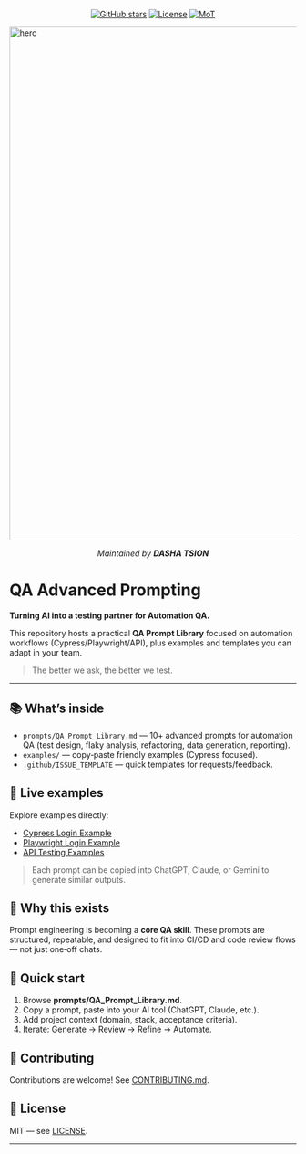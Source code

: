 <p align="center">
  <a href="https://github.com/dashatsion/qa-advanced-prompting/stargazers"><img src="https://img.shields.io/github/stars/dashatsion/qa-advanced-prompting?style=social" alt="GitHub stars"></a>
  <a href="https://github.com/dashatsion/qa-advanced-prompting/blob/main/LICENSE"><img src="https://img.shields.io/badge/license-MIT-green.svg" alt="License"></a>
  <a href="https://www.ministryoftesting.com/"><img src="https://img.shields.io/badge/MoT-community-blueviolet.svg" alt="MoT"></a>
</p>

<img width="1600" height="900" alt="hero" src="https://github.com/user-attachments/assets/b6cca961-651c-425c-bf47-487773179987" />

<p align="center">
  <em>Maintained by <strong>DASHA TSION</strong></em>
</p>

# QA Advanced Prompting
**Turning AI into a testing partner for Automation QA.**

This repository hosts a practical **QA Prompt Library** focused on automation workflows (Cypress/Playwright/API), plus examples and templates you can adapt in your team.

> The better we ask, the better we test.

---

## 📚 What’s inside
- `prompts/QA_Prompt_Library.md` — 10+ advanced prompts for automation QA (test design, flaky analysis, refactoring, data generation, reporting).
- `examples/` — copy‑paste friendly examples (Cypress focused).
- `.github/ISSUE_TEMPLATE` — quick templates for requests/feedback.

## 🧪 Live examples

Explore examples directly:
- [Cypress Login Example](examples/cypress-login-example.md)
- [Playwright Login Example](examples/playwright-login-example.md)
- [API Testing Examples](examples/api-testing-examples.md)

> Each prompt can be copied into ChatGPT, Claude, or Gemini to generate similar outputs.
  
## 🧠 Why this exists
Prompt engineering is becoming a **core QA skill**. These prompts are structured, repeatable, and designed to fit into CI/CD and code review flows — not just one‑off chats.

## 🚀 Quick start
1. Browse **prompts/QA_Prompt_Library.md**.
2. Copy a prompt, paste into your AI tool (ChatGPT, Claude, etc.).
3. Add project context (domain, stack, acceptance criteria).
4. Iterate: Generate → Review → Refine → Automate.

## 🤝 Contributing
Contributions are welcome! See [CONTRIBUTING.md](CONTRIBUTING.md).

## 📄 License
MIT — see [LICENSE](LICENSE).


---
